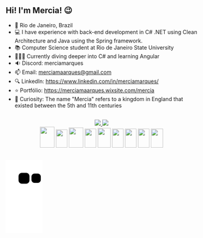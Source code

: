 
## Hi! I'm Mercia! 😉   

- 📍 Rio de Janeiro, Brazil &nbsp;
- 💻 I have experience with back-end development in C# .NET using Clean Architecture and Java using the Spring framework.
- 📚 Computer Science student at Rio de Janeiro State University &nbsp;
- 👩🏻‍💻 Currently diving deeper into C# and learning Angular &nbsp;
- 🔉 Discord: merciamarques &nbsp;
- 📫 Email: merciamaarques@gmail.com &nbsp;
- 🔍 LinkedIn: https://www.linkedin.com/in/merciamarques/ &nbsp;
- ⭐ Portfólio: https://merciamaarques.wixsite.com/mercia &nbsp;
- 👑 Curiosity: The name "Mercia" refers to a kingdom in England that existed between the 5th and 11th centuries 


##

<div align = "center"> 
  <a href="https://github.com/merciamarquesdev">
    <img height=150px src="https://github-readme-stats-git-masterrstaa-rickstaa.vercel.app/api?username=merciamarquesdev&show_icons=true&theme=outrun&count_private=true&includes_all_commits=true" />
    <img height = 150px src="https://github-readme-stats-git-masterrstaa-rickstaa.vercel.app/api/top-langs/?username=merciamarquesdev&show_icons=true&hide=html&layout=compact&theme=outrun" />
  </a>
 </div>
 
<div align = "center">  
<img height="55px" width="38px" src="https://cdn.jsdelivr.net/gh/devicons/devicon/icons/java/java-original.svg" />
<img height="48px" width="30px" src="https://cdn.jsdelivr.net/gh/devicons/devicon/icons/spring/spring-original.svg" />
<img height ="53px" width="38px" src="https://cdn.jsdelivr.net/gh/devicons/devicon/icons/python/python-original.svg"/>
<img height="50px" width="30px" src="https://cdn.jsdelivr.net/gh/devicons/devicon/icons/amazonwebservices/amazonwebservices-original.svg">
<img height ="52px" width="34px" src="https://cdn.jsdelivr.net/gh/devicons/devicon/icons/postgresql/postgresql-original.svg"/>
<img height="50px" width="30px" src="https://cdn.jsdelivr.net/gh/devicons/devicon/icons/html5/html5-original.svg" />        
<img height="50px" width="30px" src="https://cdn.jsdelivr.net/gh/devicons/devicon/icons/css3/css3-original.svg" />
<img height="50px" width="30px" src="https://cdn.jsdelivr.net/gh/devicons/devicon/icons/javascript/javascript-original.svg"/> 
<img height="50px" width="32px" src="https://cdn.jsdelivr.net/gh/devicons/devicon/icons/mysql/mysql-original.svg"/> 
</div>

 ##

 ![Snake animation](https://github.com/merciamarquesdev/merciamarquesdev/blob/output/github-contribution-grid-snake.svg)

